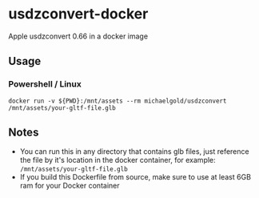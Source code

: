 # usdzconvert-docker
Apple usdzconvert 0.66 in a docker image

## Usage

### Powershell / Linux 

`docker run -v ${PWD}:/mnt/assets --rm michaelgold/usdzconvert /mnt/assets/your-gltf-file.glb`

## Notes

- You can run this in any directory that contains glb files, just reference the file by it's location in the docker container, for example: `/mnt/assets/your-gltf-file.glb`
- If you build this Dockerfile from source, make sure to use at least 6GB ram for your Docker container
